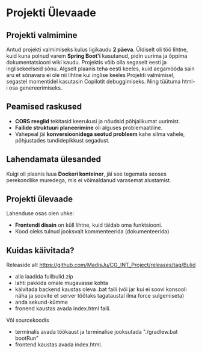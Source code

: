 # Projekti Ülevaade

## Projekti valmimine
Antud projekti valmimiseks kulus ligikaudu **2 päeva**. Üldiselt oli töö lihtne, kuid kuna polnud varem **Spring Boot'i** kasutanud, pidin uurima ja õppima dokumentatsiooni wiki kaudu.
Projektis võib olla segaselt eesti ja inglisekeelseid sõnu. Algselt plaanis teha eesti keeles, kuid aegamööda sain aru et sõnavara ei ole nii lihtne kui inglise keeles
Projekti valmimisel, segastel momentidel kasutasin Copilotit debuggimiseks. Ning tüütuma html-i osa genereerimiseks.

## Peamised raskused
- **CORS reeglid** tekitasid keerukusi ja nõudsid põhjalikumat uurimist.
- **Failide struktuuri planeerimine** oli alguses problemaatiline.
- Vahepeal jäi **konversioonidega seotud probleem** kahe silma vahele, põhjustades tundidepikkust segadust.

## Lahendamata ülesanded
Kuigi oli plaanis luua **Dockeri konteiner**, jäi see tegemata seoses perekondlike muredega, mis ei võimaldanud varasemat alustamist.

## Projekti ülevaade
Lahenduse osas olen uhke:
- **Frontendi disain** on küll lihtne, kuid täidab oma funktsiooni.
- Kood oleks tulnud jooksvalt kommenteerida (dokumenteerida)

## Kuidas käivitada?
Releaside alt 
https://github.com/MadisJu/CG_INT_Project/releases/tag/Bulid
- alla laadida fullbulid.zip
- lahti pakkida omale mugavasse kohta
- käivitada backend kaustas oleva .bat faili (või jar kui ei soovi konsooli näha ja soovite et server töötaks tagataustal ilma force sulgemiseta)
- anda sekund-kümme
- fronend kaustas avada index.html faili.

Või sourcekoodis
- terminalis avada töökaust ja terminalise jooksutada  "./gradlew.bat bootRun"
- frontend kaustas avada index.html.
